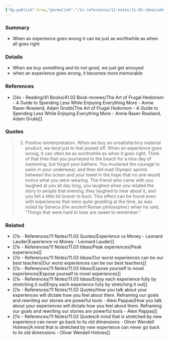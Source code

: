 ```yaml
---
{"dg-publish":true,"permalink":"/1x-references/11-notes/11-03-ideas/when-an-experience-goes-wrong-it-can-be-just-as-worthwhile-as-when-all-goes-right/","title":"When an experience goes wrong it can be just as worthwhile as when all goes right","created":"2025-09-06T08:26:03.870+03:00","updated":"2025-09-06T08:28:20.047+03:00"}
---
```



### Summary
- When an experience goes wrong it can be just as worthwhile as when all goes right

### Details
- When we buy something and its not good, we just get annoyed
- when an experience goes wrong, it becomes more memorable

### References
- [[4x - Reading/41 Books/41.02 Book reviews/The Art of Frugal Hedonism - A Guide to Spending Less While Enjoying Everything More - Annie Raser-Rowland, Adam Grubb\|The Art of Frugal Hedonism - A Guide to Spending Less While Enjoying Everything More - Annie Raser-Rowland, Adam Grubb]]

### Quotes
> 2. Positive reinterpretation. When we buy an unsatisfactory material product, we tend just to feel pissed off. When an experience goes wrong, it can often be as worthwhile as when it goes right. Think of that time that you journeyed to the beach for a nice day of swimming, but forgot your bathers. You mustered the courage to swim in your underwear, and then did mad Olympic sprints between the ocean and your towel in the hope that no one would notice what you were wearing. The friend who came with you laughed at you all day long, you laughed when you related the story to people that evening, they laughed to hear about it, and you felt a little bit braver to boot. This effect can be found even with experiences that were quite gruelling at the time, as was noted by Seneca (the ancient Roman philosopher) when he said, “Things that were hard to bear are sweet to remember.”


### Related
- [[1x - References/11 Notes/11.02 Quotes/Experience vs Money - Leonard Lauder\|Experience vs Money - Leonard Lauder]]
- [[1x - References/11 Notes/11.03 Ideas/Peak experiences\|Peak experiences]]
- [[1x - References/11 Notes/11.03 Ideas/Our worst experiences can be our best teachers\|Our worst experiences can be our best teachers]]
- [[1x - References/11 Notes/11.03 Ideas/Expose yourself to novel experiences\|Expose yourself to novel experiences]]
- [[1x - References/11 Notes/11.03 Ideas/Enjoy each experience fully by stretching it out\|Enjoy each experience fully by stretching it out]]
- [[1x - References/11 Notes/11.02 Quotes/How you talk about your experiences will dictate how you feel about them. Reframing our goals and rewriting our stories are powerful tools - Alexi Pappas\|How you talk about your experiences will dictate how you feel about them. Reframing our goals and rewriting our stories are powerful tools - Alexi Pappas]]
- [[1x - References/11 Notes/11.02 Quotes/A mind that is stretched by new experience can never go back to its old dimensions - Oliver Wendell Holmes\|A mind that is stretched by new experience can never go back to its old dimensions - Oliver Wendell Holmes]]